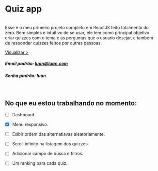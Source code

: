 # Quiz app



<br/>Esse é o meu primeiro projeto completo em ReactJS feito totalmento do zero. Bem simples e intuitivo de se usar, ele tem como principal objetivo criar quizzes com o tema e as perguntas que o usuario desejar, e tambem de responder quizzes feitos por outras pessoas.

[Visualizar >](http://quizapp.luanmiqueias.com.br)
##### Email padrão: luan@luan.com
##### Senha padrão: luan
<br/>

## No que eu estou trabalhando no momento:
- [ ] Dashboard.
- [X] Menu responsivo. 
- [ ] Exibir ordem das alternatiavas aleatoriamente. 
- [ ] Scroll infinito na listagem dos quizzes.
- [ ] Adicionar campo de busca e filtros.
- [ ] Um ranking para cada quiz.



